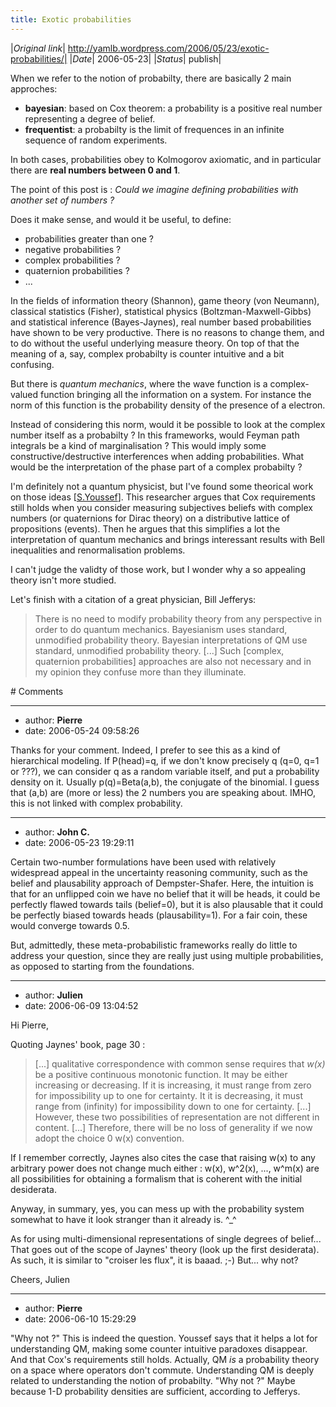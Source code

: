 ```yaml
---
title: Exotic probabilities
---
```


|*Original link*| http://yamlb.wordpress.com/2006/05/23/exotic-probabilities/|
|*Date*| 2006-05-23|
|*Status*| publish|

When we refer to the notion of probabilty, there are basically 2 main approches:
<ul>
	<li><strong>bayesian</strong>: based on Cox theorem: a probability is a positive real number representing a degree of belief.</li>
	<li><strong>frequentist</strong>: a probabilty is the limit of frequences in an infinite sequence of  random experiments.</li>
</ul>
In both cases, probabilities obey to Kolmogorov axiomatic, and in particular there are <strong>real numbers between 0 and 1</strong>.

The point of this post is : <em>Could we imagine defining probabilities with another set of numbers ?</em>

Does it make sense, and would it be useful, to define:
<ul>
	<li>probabilities greater than one ?</li>
	<li>negative probabilities ?</li>
	<li>complex probabilities ?</li>
	<li>quaternion probabilities ?</li>
	<li>...</li>
</ul>
In the fields of information theory (Shannon), game theory (von Neumann), classical statistics (Fisher), statistical physics (Boltzman-Maxwell-Gibbs) and statistical inference (Bayes-Jaynes), real number based probabilities have shown to be very productive. There is no reasons to change them, and to do without the useful underlying measure theory. On top of that the meaning of a, say, complex probabilty is counter intuitive and a bit confusing.

But there is <em>quantum mechanics</em>, where the wave function is a complex-valued function bringing all the information on a system. For instance the norm of this function is the probability density of the presence of a electron.

Instead of considering this norm, would it be possible to look at the complex number itself as a probabilty ? In this frameworks, would Feyman path integrals be a kind of marginalisation ? This would imply some constructive/destructive interferences when adding probabilities. What would be the interpretation of the phase part of a complex probabilty ?

I'm definitely not a quantum physicist, but I've found some theorical work on those ideas [<a title="youssef web site" href="http://physics.bu.edu/~youssef/">S.Youssef</a>]. This researcher argues that Cox requirements still holds when you consider measuring subjectives beliefs with complex numbers (or
quaternions for Dirac theory) on a distributive lattice of propositions (events). Then he argues that this simplifies a lot the interpretation of quantum mechanics and brings interessant results with Bell inequalities and renormalisation problems.

I can't judge the validty of those work, but I wonder why a so appealing theory isn't more studied.

Let's finish with a citation of a great physician,  Bill Jefferys:
<blockquote>There is no need to modify probability theory from any perspective
in order to do quantum mechanics. Bayesianism uses standard,
unmodified probability theory. Bayesian interpretations of QM use
standard, unmodified probability theory. [...] Such [complex, quaternion
probabilities] approaches are also not necessary and in my opinion
they confuse more than they illuminate.</blockquote>
# Comments


---
- author: **Pierre**
- date: 2006-05-24 09:58:26

Thanks for your comment.
Indeed, I prefer to see this as a kind of hierarchical modeling. If P(head)=q, if we don't know precisely q (q=0, q=1 or ???), we can consider q as a random variable itself, and put a probability density on it. Usually p(q)=Beta(a,b), the conjugate of the binomial. I guess that (a,b) are (more or less) the 2 numbers you are speaking about. IMHO, this is not linked with complex probability.

---
- author: **John C.**
- date: 2006-05-23 19:29:11

Certain two-number formulations have been used with relatively widespread appeal in the uncertainty reasoning community, such as the belief and plausability approach of Dempster-Shafer.  Here, the intuition is that for an unflipped coin we have no belief that it will be heads, it could be perfectly flawed towards tails (belief=0), but it is also plausable that it could be perfectly biased towards heads (plausability=1).  For a fair coin, these would converge towards 0.5.  

But, admittedly, these meta-probabilistic frameworks really do little to address your question, since they are really just using multiple probabilities, as opposed to starting from the foundations.

---
- author: **Julien**
- date: 2006-06-09 13:04:52

Hi Pierre,

Quoting Jaynes' book, page 30 :

<blockquote>
[...] qualitative correspondence with common sense requires that <i>w(x)</i> be a positive continuous monotonic function. It may be either increasing or decreasing. If it is increasing, it must range from zero for impossibility up to one for certainty. It it is decreasing, it must range from (infinity) for impossibility down to one for certainty. [...]
However, these two possibilities of representation are not different in content. [...] Therefore, there will be no loss of generality if we now adopt the choice 0 w(x) convention. 
</blockquote>

If I remember correctly, Jaynes also cites the case that raising w(x) to any arbitrary power does not change much either : w(x), w^2(x), ..., w^m(x) are all possibilities for obtaining a formalism that is coherent with the initial desiderata. 

Anyway, in summary, yes, you can mess up with the probability system somewhat to have it look stranger than it already is. ^_^

As for using multi-dimensional representations of single degrees of belief... That goes out of the scope of Jaynes' theory (look up the first desiderata). As such, it is similar to "croiser les flux", it is baaad. ;-) But... why not? 

Cheers,
Julien

---
- author: **Pierre**
- date: 2006-06-10 15:29:29

"Why not ?"
This is indeed the question.
Youssef says that it helps a lot for understanding QM, making some counter intuitive paradoxes disappear. And that Cox's requirements still holds.
Actually, QM *is* a probability theory on a space where operators don't commute.
Understanding QM is deeply related to understanding the notion of probabilty.
"Why not ?"
Maybe because 1-D probability densities are sufficient, according to Jefferys.